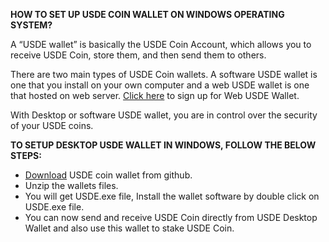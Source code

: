 <b>HOW TO SET UP USDE COIN WALLET ON WINDOWS OPERATING SYSTEM?</b>

A “USDE wallet” is basically the USDE Coin Account, which allows you to receive USDE Coin, store them, and then send them to others.

There are two main types of USDE Coin wallets. A software USDE wallet is one that you install on your own computer and a web USDE wallet is one that hosted on web server. <a href="https://USDE.co/">Click here</a> to sign up for Web USDE Wallet.

With Desktop or software USDE wallet, you are in control over the security of your USDE coins.

<b>TO SETUP DESKTOP USDE WALLET IN WINDOWS, FOLLOW THE BELOW STEPS:</b>
<ul>
<li><a href="https://github.com/USDEcoin/USDEcoin/blob/master/setup/USDE-window-wallet/USDE-window.zip">Download</a> USDE coin wallet from github.</li>
<li>Unzip the wallets files.</li>
<li>You will get USDE.exe file, Install the wallet software by double click on USDE.exe file.</li>
<li>You can now send and receive USDE Coin directly from USDE Desktop Wallet and also use this wallet to stake USDE Coin.</li>
</ul>

